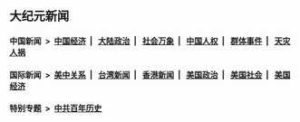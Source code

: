 ## 大纪元新闻

#### 中国新闻 &nbsp;>&nbsp; [中国经济](indexes/ncid283/README.md?05231645) &nbsp;| &nbsp; [大陆政治](indexes/ncid277/README.md?05231645) &nbsp;| &nbsp; [社会万象](indexes/ncid282/README.md?05231645) &nbsp;| &nbsp; [中国人权](indexes/ncid278/README.md?05231645) &nbsp;| &nbsp; [群体事件](indexes/ncid279/README.md?05231645) &nbsp;| &nbsp; [天灾人祸](indexes/ncid280/README.md?05231645)

#### 国际新闻 &nbsp;>&nbsp; [美中关系](indexes/nf1412576/README.md?05231645) &nbsp;| &nbsp; [台湾新闻](indexes/ncid1349361/README.md?05231645) &nbsp;| &nbsp; [香港新闻](indexes/ncid1349362/README.md?05231645) &nbsp;| &nbsp; [美国政治](indexes/ncid1078159/README.md?05231645) &nbsp;| &nbsp; [美国社会](indexes/ncid1078160/README.md?05231645) &nbsp;| &nbsp; [美国经济](indexes/ncid1078158/README.md?05231645)

#### 特别专题 &nbsp;>&nbsp; [中共百年历史](https://github.com/epoch-news/epoch-special/blob/master/README.md?05231645)  
